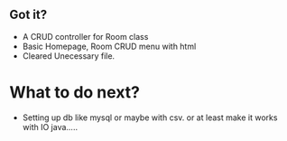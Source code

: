 ## Got it? 
+ A CRUD controller for Room class 
+ Basic Homepage, Room CRUD menu with html
+ Cleared Unecessary file.


# What to do next? 
- Setting up db like mysql or maybe with csv. or at least make it works with IO java.....

